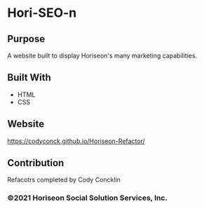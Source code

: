 # Hori-SEO-n

## Purpose
A website built to display Horiseon's many marketing capabilities.

## Built With
* HTML
* CSS

## Website
 https://codyconck.github.io/Horiseon-Refactor/

## Contribution
Refacotrs completed by Cody Concklin

### ©️2021 Horiseon Social Solution Services, Inc.
